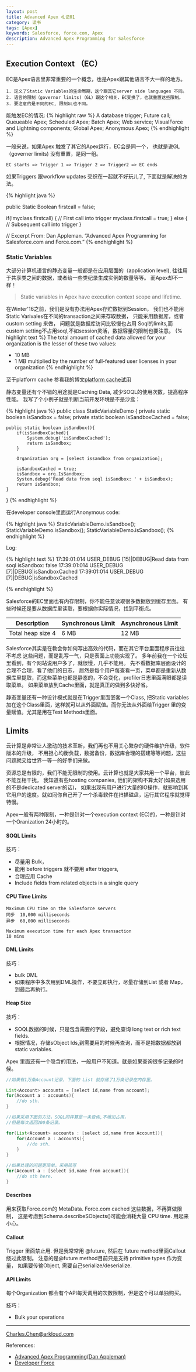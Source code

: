 ```yaml
---
layout: post
title: Advanced Apex 札记01
category: 读书
tags: [Apex] 
keywords: Salesforce, force.com, Apex
description: Advanced Apex Programming for Salesforce
---
```


## Execution Context （EC）

EC是Apex语言里非常重要的一个概念，也是Apex跟其他语言不大一样的地方。

    1. 定义了Static Variables的生命周期，这个跟其它server side languages 不同。
    2. 语言的限制（governor limits)（GL）跟这个相关，EC变换了，也就重置这些限制。
    3. 要注意的是不同的EC, 限制GL也不同。


能触发EC的情况:
{% highlight raw %}
	A database trigger;
	Future call;
	Queueable Apex;
	Scheduled Apex;
	Batch Apex;
	Web service;
	VisualForce and Lightning components;
	Global Apex;
	Anonymous Apex;
{% endhighlight %}

一般来说，如果Apex 触发了其它的Apex运行，EC会是同一个，
也就是说GL（governer limits) 没有重置，是同一组。

	EC starts => Trigger 1 => Trigger 2 => Trigger2 => EC ends


 如果Triggers 跟workflow updates 交织在一起就不好玩儿了,
 下面就是解决的方法。

{% highlight java %}

public Static Boolean firstcall = false;


if(!myclass.firstcall)
{
        // First call into trigger
        myclass.firstcall = true;
}
else
{
        // Subsequent call into trigger
}

// Excerpt From: Dan Appleman. “Advanced Apex Programming for Salesforce.com and Force.com.”
{% endhighlight %}


### Static Variables

大部分计算机语言的静态变量一般都是在应用层面的（application level),
往往用于共享类之间的数据，或者给一些类纪录生成实例的数量等等。
而Apex却不一样！ 

> Static variables in Apex have execution context scope and lifetime.

在Winter'16之前，我们是没有办法用Apex存贮数据到Session，
我们也不能用Static Varivales在不同的transaction之间来存取数据，
只能采用数据库，或者custom setting 来做， 问题就是数据库访问比较慢也占用
Soql的limits,而custom setting不占用soql,不如session灵活，数据容量的限制也要注意。
{% highlight text %}
The total amount of cached data allowed for your organization is the lesser of these two values:
* 10 MB
* 1 MB multiplied by the number of full-featured user licenses in your organization
{% endhighlight %}

至于platform cache 参看我的博文[platform cache试用](http://blog.arkloud.com/2016/03/14/sfdc-platform-cache.html)

静态变量还有个不错的用途就是Caching Data, 减少SOQL的使用次数，提高程序性能。
我写了个小例子就是判断当前开发环境是不是沙盒：

{% highlight java %}
public class StaticVariableDemo {
	private static boolean isSandbox = false;
    private static boolean isSandboxCached = false;
    
    public static boolean isSandbox(){
        if(isSandboxCached){
            System.debug('isSandboxCached');
            return isSandbox;
        }
        
        Organization org = [select issandbox from organization];
       
        isSandboxCached = true;
        isSandbox = org.IsSandbox;
        System.debug('Read data from soql isSandbox: ' + isSandbox);
        return isSandbox;
    }
}
{% endhighlight %}

在developer console里面运行Anonymous code:

{% highlight java %}
StaticVariableDemo.isSandbox();
StaticVariableDemo.isSandbox();
StaticVariableDemo.isSandbox();
{% endhighlight %}

Log:

{% highlight text %}
17:39:01:014 USER_DEBUG [15]|DEBUG|Read data from soql isSandbox: false
17:39:01:014 USER_DEBUG [7]|DEBUG|isSandboxCached
17:39:01:014 USER_DEBUG [7]|DEBUG|isSandboxCached

{% endhighlight %}

Salesforce的EC里面也有内存限制，你不能任意读取很多数据放到缓存里面。
有些时候还是要从数据库里读取，要根据你实际情况，找到平衡点。

| Description      | Synchronous Limit | Asynchronous Limit  |
| ---------------- | ----------------- | ------------------- |
| Total heap size 4|              6 MB |               12 MB |



Salesforce其实是在教会你如何写出高效的代码，而在其它平台里面程序员往往不考虑
这些问题，而是乱写一气，只是表面上功能实现了。
多年前我在一个论坛里看到，有个网站说用户多了，就很慢，几乎不能用。
先不看数据库层面设计的合理不合理，看了他们的日志，
居然是每个用户每查看一页，菜单都是重新从数据库里提取，而这些菜单也都是静态的，不会变化，profiler日志里面满眼都是读取菜单。
如果菜单放到Cache里面，就是真正的做到多快好省。

静态变量还有一种设计模式就是在Trigger里面嵌套一个Class, 把Static variables 加在这个Class里面，这样就可以从外面赋值。而你无法从外面给Trigger
里的变量赋值。尤其是用在Test Methods里面。

## Limits

云计算是非常让人激动的技术革新，我们再也不用关心繁杂的硬件维护升级，软件版本的升级，
不用担心均衡负载，数据备份，数据库合理的搭建等等问题，这些问题就交给世界一等一的好手们来做。

资源总是有限的，我们不能无限制的使用。云计算也就是大家共用一个平台，彼此不能互相干扰。
我知道有些hosting companies, 他们的架构不算太好(如果选用的不是dedicated server的话)，
如果出现有用户进行大量的IO操作，就影响到其它用户的速度。就如同你自己开了一个杀毒软件在扫描磁盘，运行其它程序就觉得特慢。

Apex一般有两种限制，一种是针对一个execution context (EC)的，一种是针对一个Oranization 24小时的。

#### SOQL Limits

技巧：

* 尽量用 Bulk，
* 能用 before triggers 就不要用 after triggers, 
* 合理应用 Cache  
* Include fields from related objects in a single query

#### CPU Time Limits

``` text
Maximum CPU time on the Salesforce servers
同步	10,000 milliseconds	
异步	60,000 milliseconds

Maximum execution time for each Apex transaction
10 mins
```


#### DML Limits

技巧：
*  bulk DML
*  如果程序中多次用到DML操作，不要立即执行，尽量存储到List 或者 Map， 到最后再执行。

#### Heap Size

技巧：
* SOQL数据的时候，只是包含需要的字段，避免查询 long text or rich text fields.
* 根据情况，存储sObject Ids,到需要用的时候再查询，而不是把数据都放到static variables.

Apex 里面还有一个隐含的用法，一般用户不知道。就是如果查询很多记录的时候。

``` java
//如果有1万条Account记录，下面的 List 就存储了1万条记录在内存里。

List<Account> accounts = [select id,name from account];
for(Account a : accounts){
	//do sth.
}

//如果采用下面的方法，SOQL同样算是一条查询,不增加占用，
//但是每次返回200条记录。

for(List<Account> accounts : [select id,name from Account]){
	for(Account a : accounts){
		//do sth.
	}
}

//如果处理的问题更简单，采用简写
for(Account a : [select id,name from account]){
	//do sth here.
}

```

#### Describes 

用来获取Force.com的 MetaData. Force.com cached 这些数据，不再算做限制，
这是考虑到Schema.describeSObjects()可能会消耗大量 CPU time. 用起来小心。

#### Callout

Trigger 里面禁止用.
但是我常常用 @future, 然后在 future method里面Callout绕过此限制。
注意的是@future method目前只是支持 primitive types 作为变量，
如果要传输Object, 需要自己serialize/deserialize.

#### API Limits

每个Organization 都会有个API每天调用的次数限制，但是这个可以单独购买。

技巧：
* Bulk your operations

---
Charles.Chen@arkloud.com

References:

* [Advanced Apex Programming(Dan Appleman)](http://advancedapex.com/)
* [Developer Force](http://developer.force.com)